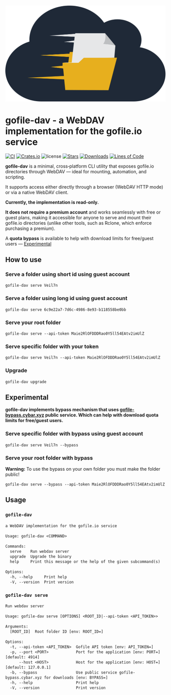 <p align="center">
  <img src="data/logo.svg" alt="gofile-dav — a WebDAV implementation for the gofile.io service"><br>
</p>

# gofile-dav - a WebDAV implementation for the gofile.io service

[![CI](https://github.com/synthlace/gofile-dav/workflows/CI/badge.svg)](https://github.com/synthlace/gofile-dav/actions) [![Crates.io](https://img.shields.io/crates/v/gofile-dav.svg)](https://crates.io/crates/gofile-dav) ![license](https://img.shields.io/badge/license-Apache--2.0_OR_MIT-blue) [![Stars](https://img.shields.io/github/stars/synthlace/gofile-dav.svg)](https://github.com/synthlace/gofile-dav/stargazers) [![Downloads](https://img.shields.io/github/downloads/synthlace/gofile-dav/total.svg)](https://github.com/synthlace/gofile-dav/releases) [![Lines of Code](https://tokei.rs/b1/github/synthlace/gofile-dav)](https://github.com/synthlace/gofile-dav)

**gofile-dav** is a minimal, cross‑platform CLI utility that exposes gofile.io directories through WebDAV — ideal for mounting, automation, and scripting.

It supports access either directly through a browser (WebDAV HTTP mode) or via a native WebDAV client.

**Currently, the implementation is read-only.**

**It does not require a premium account** and works seamlessly with free or guest plans, making it accessible for anyone to serve and mount their gofile.io directories (unlike other tools, such as Rclone, which enforce purchasing a premium).

A **quota bypass** is available to help with download limits for free/guest users — [Experimental](#experimental)

## How to use

### Serve a folder using short id using guest account

    gofile-dav serve Veil7n

### Serve a folder using long id using guest account

    gofile-dav serve 6c9e22a7-7d6c-4986-8e93-b118558be0bb

### Serve your root folder

    gofile-dav serve --api-token Maie2RlOFDDDRao0Y5ll54EAtv2imUlZ

### Serve specific folder with your token

    gofile-dav serve Veil7n --api-token Maie2RlOFDDDRao0Y5ll54EAtv2imUlZ

### Upgrade

    gofile-dav upgrade

## Experimental

**gofile-dav implements bypass mechanism that uses [gofile-bypass.cybar.xyz](https://gofile-bypass.cybar.xyz/) public service. Which can help with download quota limits for free/guest users.**

### Serve specific folder with bypass using guest account

    gofile-dav serve Veil7n --bypass

### Serve your root folder with bypass

**Warning:** To use the bypass on your own folder you must make the folder public!

    gofile-dav serve --bypass --api-token Maie2RlOFDDDRao0Y5ll54EAtv2imUlZ

## Usage

### `gofile-dav`

```text
a WebDAV implementation for the gofile.io service

Usage: gofile-dav <COMMAND>

Commands:
  serve    Run webdav server
  upgrade  Upgrade the binary
  help     Print this message or the help of the given subcommand(s)

Options:
  -h, --help     Print help
  -V, --version  Print version
```

### `gofile-dav serve`

```text
Run webdav server

Usage: gofile-dav serve [OPTIONS] <ROOT_ID|--api-token <API_TOKEN>>

Arguments:
  [ROOT_ID]  Root folder ID [env: ROOT_ID=]

Options:
  -t, --api-token <API_TOKEN>  Gofile API token [env: API_TOKEN=]
  -p, --port <PORT>            Port for the application [env: PORT=] [default: 4914]
      --host <HOST>            Host for the application [env: HOST=] [default: 127.0.0.1]
  -b, --bypass                 Use public service gofile-bypass.cybar.xyz for downloads [env: BYPASS=]
  -h, --help                   Print help
  -V, --version                Print version
```

